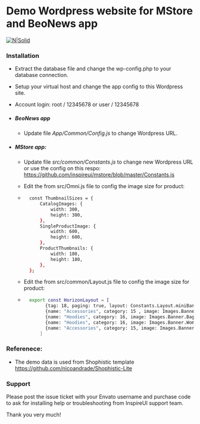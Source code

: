 # Demo Wordpress website for MStore and BeoNews app
[![N|Solid](http://news.inspireui.com/wp-content/uploads/2017/06/powerbuy-1.png)](http://inspireUI.com)

### Installation
-   Extract the database file and change the wp-config.php to your database connection.
-   Setup your virtual host and change the app config to this Wordpress site.
-   Account login: root / 12345678 or user / 12345678

- ##### BeoNews app
    - Update file *App/Common/Config.js* to change Wordpress URL.

-   ##### MStore app:
    -   Update file *src/common/Constants.js* to change new Wordpress URL or use the config on this respo: https://github.com/inspireui/mstore/blob/master/Constants.js
    -   Edit the from src/Omni.js file to config the image size for product:
    - ```sh
        const ThumbnailSizes = {
            CatalogImages: {
                width: 300,
                height: 300,
            },
            SingleProductImage: {
                width: 600,
                height: 600,
            },
            ProductThumbnails: {
                width: 180,
                height: 180,
            },
        };
        ```
    
    -   Edit the from src/common/Layout.js file to config the image size for product:
    - ```sh
        export const HorizonLayout = [
              {tag: 18, paging: true, layout: Constants.Layout.miniBanner},
              {name: "Accessories", category: 15 , image: Images.Banner.Feature, layout: Constants.Layout.threeColumn},
              {name: "Hoodies", category: 16, image: Images.Banner.Bag, layout: Constants.Layout.twoColumn},
              {name: "Hoodies", category: 16, image: Images.Banner.Woman, layout: Constants.Layout.twoColumnHigh},
              {name: "Accessories", category: 15, image: Images.Banner.Man, layout: Constants.Layout.card},
            ]
        ```
### Referenece:
- The demo data is used from Shophistic template https://github.com/nicoandrade/Shophistic-Lite

### Support
Please post the issue ticket with your Envato username and purchase code to ask for installing help or troubleshooting from InspireUI support team.
        
Thank you very much!



